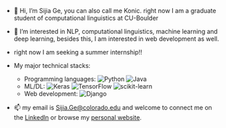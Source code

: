 - 👋 Hi, I’m Sijia Ge, you can also call me Konic. right now I am a graduate student of computational linguistics at CU-Boulder
- 👀 I’m interested in NLP, computational linguistics, machine learning and deep learning, besides this, I am interested in web development as well.
-  right now I am seeking a summer internship!!

- My major technical stacks:  
  - Programming languages: ![Python](https://img.shields.io/badge/Python-14354C?style=for-the-badge&logo=python&logoColor=white) ![Java](https://img.shields.io/badge/Java-ED8B00?style=for-the-badge&logo=java&logoColor=white)
  - ML/DL: ![Keras](https://img.shields.io/badge/Keras-%23D00000.svg?style=for-the-badge&logo=Keras&logoColor=white)  ![TensorFlow](https://img.shields.io/badge/TensorFlow-%23FF6F00.svg?style=for-the-badge&logo=TensorFlow&logoColor=white) ![scikit-learn](https://img.shields.io/badge/scikit--learn-%23F7931E.svg?style=for-the-badge&logo=scikit-learn&logoColor=white) 
  - Web development: ![Django](https://img.shields.io/badge/django-%23092E20.svg?style=for-the-badge&logo=django&logoColor=white)
- 📫 my email is Sijia.Ge@colorado.edu and welcome to connect me on the [Linkedln](https://www.linkedin.com/in/sijia-ge-b44392210/) or browse my [personal website](http://Konic-NLP.github.io).

<!---
Konic-NLP/Konic-NLP is a ✨ special ✨ repository because its `README.md` (this file) appears on your GitHub profile.
You can click the Preview link to take a look at your changes.
--->

